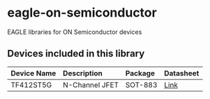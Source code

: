 # eagle-on-semiconductor
EAGLE libraries for ON Semiconductor devices

## Devices included in this library
| Device Name | Description    | Package | Datasheet |
| :---------- | :------------  | :------ | :-------- |
| TF412ST5G   | N-Channel JFET | SOT-883 | [Link](http://www.onsemi.com/pub_link/Collateral/ENA2300-D.PDF) |
  
